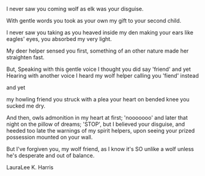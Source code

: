 I never saw you coming
wolf
as elk
was your disguise.

With gentle words
you took
as your own
my gift
to your second child.

I never saw you taking
as you heaved
inside my den
making your ears
like eagles' eyes,
you absorbed my very light.

My deer helper
sensed you first,
something
of an other nature
made her
straighten fast.

But, Speaking with
this gentle voice
I thought you did say 'friend'
and yet
Hearing with
another voice
I heard
my wolf helper
calling you
'fiend' instead

and yet

my howling friend
you struck with a plea
your heart on bended knee
you sucked me dry.

And then,
owls admonition
in my heart at first;
'nooooooo'
and later that night
on the pillow
of dreams;
'STOP',
but I believed
your disguise,
and heeded
too late
the warnings
of my spirit helpers,
upon seeing your
prized possession
mounted on your wall.

But I've forgiven you,
my wolf friend,
as I know
it's SO unlike a wolf
unless
he's desperate and
out of balance.

LauraLee K. Harris
